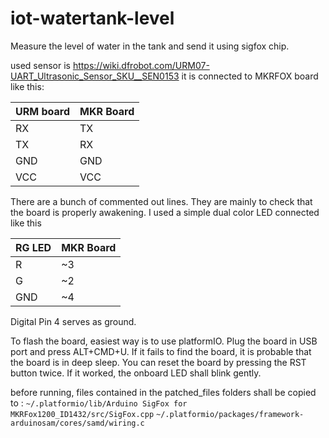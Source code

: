 # iot-watertank-level
Measure the level of water in the tank and send it using sigfox chip.

used sensor is https://wiki.dfrobot.com/URM07-UART_Ultrasonic_Sensor_SKU__SEN0153
it is connected to MKRFOX board like this:

| URM board | MKR Board |
|-----------|-----------|
| RX        | TX        |
| TX        | RX        |
| GND       | GND       |
| VCC       | VCC       |

There are a bunch of commented out lines.
They are mainly to check that the board is properly awakening. I used a simple dual color LED connected like this 

| RG LED | MKR Board |
|--------|-----------|
| R      | ~3        |
| G      | ~2        |
| GND    | ~4        |

Digital Pin 4 serves as ground.

To flash the board, easiest way is to use platformIO. Plug the board in USB port and press ALT+CMD+U.
If it fails to find the board, it is probable that the board is in deep sleep. You can reset the board by pressing the RST button twice. If it worked, the onboard LED shall blink gently.

before running, files contained in the patched_files folders shall be copied to :
```~/.platformio/⁨lib/⁨Arduino SigFox for MKRFox1200_ID1432⁩/src⁩/SigFox.cpp```
```~/.platformio/⁨packages/framework-arduinosam/cores⁩/samd⁩/wiring.c```

